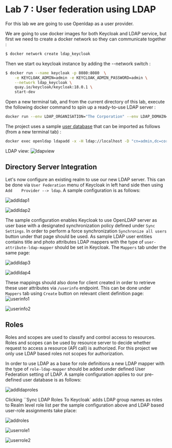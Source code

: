 # Lab 7 : User federation using LDAP

For this lab we are going to use Openldap as a user provider.

We are going to use docker images for both Keycloak and LDAP service, but first we need to create a docker network so they can communicate together :

```bash
$ docker network create ldap_keycloak
```

Then we start ou keycloak instance by adding the --network switch :

```bash
$ docker run --name keycloak -p 8080:8080  \
    -e KEYCLOAK_ADMIN=admin -e KEYCLOAK_ADMIN_PASSWORD=admin \
    --network ldap_keycloak \
    quay.io/keycloak/keycloak:18.0.1 \
    start-dev
```

Open a new terminal tab, and from the current directory of this lab, execute the following docker command to spin up a ready-to-use LDAP server :

```bash
docker run --env LDAP_ORGANISATION="The Corporation" --env LDAP_DOMAIN="corp.com" --env LDAP_ADMIN_PASSWORD=admin --network ldap_keycloak --mount type=bind,source="$(pwd)"/data,target=/home/data -p 389:389 -p 636:636 --name openldap osixia/openldap:1.3.0
```

The project uses a sample [user database](./ldap/conf/ldap_data.ldif) that can be imported as follows (from a new terminal tab) :

```bash
docker exec openldap ldapadd -x -H ldap://localhost -D "cn=admin,dc=corp,dc=com" -w admin -f /home/data/ldap_data.ldif
``` 

LDAP view:
![ldapview](./images/ldap.jpg)

## Directory Server Integration

Let's now configure an existing realm to use our new LDAP server. This can be done via `User Federation` menu of Keycloak in left hand side then using `Add    Provider --> ldap`. A sample configuration is as follows:

![addldap1](./images/add_ldap_1.jpg)

![addldap2](./images/add_ldap_2.jpg)

The sample configuration enables Keycloak to use OpenLDAP server as user base with a designated synchronization policy defined under `Sync Settings`. In order to perform a force synchronization `Synchronize all users` button under that page should be used. As sample LDAP user entities contains title and photo attributes LDAP mappers with the type of `user-attribute-ldap-mapper` should be set in Keycloak. The `Mappers` tab under the same page:

![addldap3](./images/add_ldap_3.jpg)

![addldap4](./images/add_ldap_4.jpg)

These mappings should also done for client created in order to retrieve these user attributes via `/userinfo` endpoint. This can be done under `Mappers` tab using `Create` button on relevant client definition page:  
![userinfo1](./images/userinfo_1.jpg)

![userinfo2](./images/userinfo_2.jpg)

## Roles

Roles and scopes are used to classify and control access to resources. Roles and scopes can be used by resource server to decide whether request to access a resource (API call) is authorized. For this project we only use LDAP based roles not scopes for authorization.

In order to use LDAP as a base for role definitions a new LDAP mapper with the type of `role-ldap-mapper` should be added under defined User Federation setting of LDAP. A sample configuration applies to our pre-defined user database is as follows:

![addldaproles](./images/add_ldap_roles.jpg)

Clicking ``Sync LDAP Roles To Keycloak` adds LDAP group names as roles to Realm level role list per the sample configuration above and LDAP based user-role assignments take place:

![addroles](./images/add_roles.jpg)

![userrole1](./images/user_role_1.jpg)

![userrole2](./images/user_role_2.jpg)



